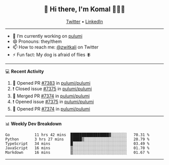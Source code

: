<h2 align="center"> 👋 Hi there, I'm Komal 🧑🏾‍💻 </h2>
<p align="center">
    <a href="https://twitter.com/zwitkali">Twitter</a> •
    <a href="https://www.linkedin.com/in/komal-ali/">LinkedIn</a>
</p>

--------

- 🔭 I’m currently working on [pulumi](https://github.com/pulumi/pulumi)
- 😄 Pronouns: they/them
- 📫 How to reach me: [@zwitkali](https://twitter.com/zwitkali) on Twitter
- ⚡ Fun fact: My dog is afraid of flies 🪰

--------
💻 **Recent Activity**

<!--START_SECTION:activity-->
1. 💪 Opened PR [#7383](https://github.com/pulumi/pulumi/pull/7383) in [pulumi/pulumi](https://github.com/pulumi/pulumi)
2. ❗️ Closed issue [#7375](https://github.com/pulumi/pulumi/issues/7375) in [pulumi/pulumi](https://github.com/pulumi/pulumi)
3. 🎉 Merged PR [#7374](https://github.com/pulumi/pulumi/pull/7374) in [pulumi/pulumi](https://github.com/pulumi/pulumi)
4. ❗️ Opened issue [#7375](https://github.com/pulumi/pulumi/issues/7375) in [pulumi/pulumi](https://github.com/pulumi/pulumi)
5. 💪 Opened PR [#7374](https://github.com/pulumi/pulumi/pull/7374) in [pulumi/pulumi](https://github.com/pulumi/pulumi)
<!--END_SECTION:activity-->

--------

📊 **Weekly Dev Breakdown**
<!--START_SECTION:waka-->
```text
Go           11 hrs 42 mins  █████████████████▓░░░░░░░   70.31 % 
Python       3 hrs 27 mins   █████▒░░░░░░░░░░░░░░░░░░░   20.79 % 
TypeScript   34 mins         █░░░░░░░░░░░░░░░░░░░░░░░░   03.49 % 
JavaScript   16 mins         ▒░░░░░░░░░░░░░░░░░░░░░░░░   01.70 % 
Markdown     16 mins         ▒░░░░░░░░░░░░░░░░░░░░░░░░   01.67 % 
```
<!--END_SECTION:waka-->

--------